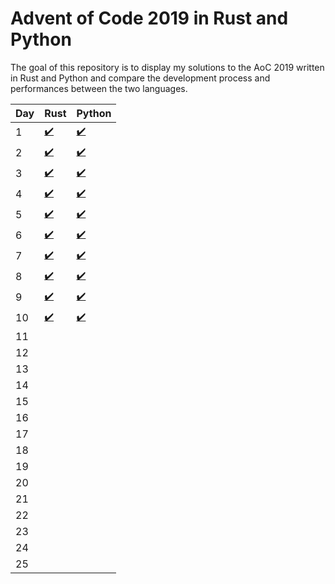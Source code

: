 # Advent of Code 2019 in Rust and Python

The goal of this repository is to display my solutions to the AoC 2019 written in Rust and Python and compare the development process and performances between the two languages.



| Day  | Rust                         | Python              |
| ---- | ---------------------------- | ------------------- |
| 1    | [:heavy_check_mark:](./Day-1/sol/src/main.rs) | [:heavy_check_mark:](./Day-1/sol.py) |
| 2    | [:heavy_check_mark:](./Day-2/sol/src/main.rs) | [:heavy_check_mark:](./Day-2/sol.py) |
| 3    | [:heavy_check_mark:](./Day-3/sol/src/main.rs) | [:heavy_check_mark:](./Day-3/sol.py) |
| 4    | [:heavy_check_mark:](./Day-4/sol/src/main.rs) | [:heavy_check_mark:](./Day-4/sol.py) |
| 5    | [:heavy_check_mark:](./Day-5/sol/src/main.rs) | [:heavy_check_mark:](./Day-5/sol.py) |
| 6    | [:heavy_check_mark:](./Day-6/sol/src/main.rs) | [:heavy_check_mark:](./Day-6/sol.py) |
| 7    | [:heavy_check_mark:](./Day-7/sol/src/main.rs) | [:heavy_check_mark:](./Day-7/pysol/sol.py) |
| 8    | [:heavy_check_mark:](./Day-8/sol/src/main.rs) | [:heavy_check_mark:](./Day-8/sol.py) |
| 9    | [:heavy_check_mark:](./Day-9/sol/src/main.rs) | [:heavy_check_mark:](./Day-9/pysol/sol.py) |
| 10    | [:heavy_check_mark:](./Day-10/sol/src/main.rs) | [:heavy_check_mark:](./Day-10/sol.py) |
| 11   |                              |                     |
| 12   |                              |                     |
| 13   |                              |                     |
| 14   |                              |                     |
| 15   |                              |                     |
| 16   |                              |                     |
| 17   |                              |                     |
| 18   |                              |                     |
| 19   |                              |                     |
| 20   |                              |                     |
| 21   |                              |                     |
| 22   |                              |                     |
| 23   |                              |                     |
| 24   |                              |                     |
| 25   |                              |                     |
